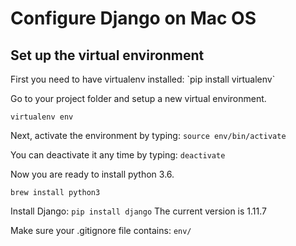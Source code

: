 <h1>Configure Django on Mac OS</h1>

<h2>Set up the virtual environment</h2>
First you need to have virtualenv installed: 
`pip install virtualenv`

Go to your project folder and setup a new virtual environment.

`virtualenv env`

Next, activate the environment by typing: `source env/bin/activate`

You can deactivate it any time by typing: `deactivate`

Now you are ready to install python 3.6.

`brew install python3`

Install Django: `pip install django`
The current version is 1.11.7

Make sure your .gitignore file contains: `env/`